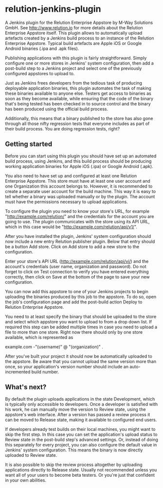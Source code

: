 relution-jenkins-plugin
=======================

A Jenkins plugin for the Relution Enterprise Appstore by M-Way Solutions GmbH. See http://www.relution.io for more details about the Relution Enterprise Appstore itself. This plugin allows to automatically upload artefacts created by a Jenkins build process to an instance of the Relution Enterprise Appstore. Typical build artefacts are Apple iOS or Google Android binaries (.ipa and .apk files).

Publishing applications with this plugin is fairly straightforward. Simply configure one or more stores in Jenkins' system configuration, then add a post-build step to a Jenkins project and select one of the previously configured appstores to upload to.

Just as Jenkins frees developers from the tedious task of producing deployable application binaries, this plugin automates the task of making these binaries available to anyone else. Testers get access to binaries as soon as they become available, while ensuring that the code of the binary that's being tested has been checked in to source control and the binary has been produced using the official build process.

Additionally, this means that a binary published to the store has also gone through all those nifty regression tests that everyone includes as part of their build process. You are doing regression tests, right?

Getting started
---------------

Before you can start using this plugin you should have set up an automated build process, using Jenkins, and this build process should be producing working application binaries for Apple iOS (.ipa) or Google Android (.apk).

You also need to have set up and configured at least one Relution Enterprise Appstore. This store must have at least one user account and one Organization this account belongs to. However, it is recommended to create a separate user account for the build machine. This way it is easy to tell whether a binary was uploaded manually or by the plugin. The account must have the permissions necessary to upload applications.

To configure the plugin you need to know your store's URL, for example "http://example.com/relution/" and the credentials for the account you are going to use. The plugin communicates with the store using its API URL, which in this case would be "http://example.com/relution/api/v1/".

After you have installed the plugin, Jenkins' system configuration should now include a new entry Relution publisher plugin. Below that entry should be a button Add store. Click on Add store to add a new store to the configuration.

Enter your store's API URL (http://example.com/relution/api/vi/) and the account's credentials (user name, organization and password). Do not forget to click on Test connection to verify you have entered everything correctly, then click on Save at the bottom of the page to save your new configuration.

You can now add this appstore to one of your Jenkins projects to begin uploading the binaries produced by this job to the appstore. To do so, open the job's configuration page and add the post-build action Deploy to Relution Enterprise Appstore.

You need to at least specify the binary that should be uploaded to the store and select which appstore you want to upload to from a drop down list. If required this step can be added multiple times in case you need to upload a file to more than one store. Right now there should only by one store available, which is represented as

example.com -"(username)" @ "(organization)" .

After you've built your project it should now be automatically uploaded to the appstore. Be aware that you cannot upload the same version more than once, so your application's version number should include an auto-incremented build number.

What's next?
------------

By default the plugin uploads applications in the state Development, which is typically only accessible to developers. Once a developer is satisfied with his work, he can manually move the version to Review state, using the appstore's web interface. After a version has passed a review process it can be moved to Release state, making it available to configured end users.

If developers already test builds on their local machines, you might want to skip the first step. In this case you can set the application's upload status to Review state in the post-build step's advanced settings. Or, instead of doing this separately for every project, you can also configure the default value in Jenkins' system configuration. This means the binary is now directly uploaded to Review state.

It is also possible to skip the review process altogether by uploading applications directly to Release state. Usually not recommended unless you want all of your users to become beta testers. Or you're just that confident in your own abilities.
